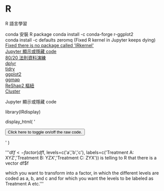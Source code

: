# R
R 語言學習<br>

conda 安裝 R package 
conda install -c conda-forge r-ggplot2<br>
conda install -c defaults zeromq (Fixed R kernel in Jupyter keeps dying)<br>
[Fixed there is no package called 'IRkernel'](https://irkernel.github.io/installation/)<br><a href="#Jupyter 顯示或隱藏 code">Jupyter 顯示或隱藏 code</a><br>[80/20 法則資料演練](ParetoPrinciple.ipynb)<br>[dplyr](dplyr.ipynb/)<br>[tidry](tidry.ipynb)<br>[ggplot2](ggplot2.ipynb)<br>[ggmap](R-ggmap.ipynb)<br>[ReShap2 樞紐](/ReShap2.ipynb/)<br>[Cluster](/Cluster.ipynb/)<br>

<a name="Jupyter 顯示或隱藏 code">Jupyter 顯示或隱藏 code</a>

library(IRdisplay)

display_html(
'<script>  
code_show=true; 
function code_toggle() {
  if (code_show){
    $(\'div.input\').hide();
  } else {
    $(\'div.input\').show();
  }
  code_show = !code_show
}  
$( document ).ready(code_toggle);
</script>
  <form action="javascript:code_toggle()">
    <input type="submit" value="Click here to toggle on/off the raw code.">
 </form>'
)

'''df$f <- factor(df$f, levels=c('a','b','c'),
  labels=c('Treatment A: XYZ','Treatment B: YZX','Treatment C: ZYX'))
is telling to R that there is a vector df$f

which you want to transform into a factor,
in which the different levels are coded as a, b, and c
and for which you want the levels to be labeled as Treatment A etc.'''

